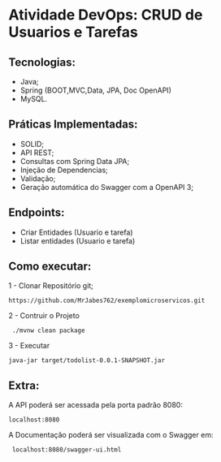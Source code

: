 # Atividade DevOps: CRUD de Usuarios e Tarefas

## Tecnologias: 

- Java; 
- Spring (BOOT,MVC,Data, JPA, Doc OpenAPI)
- MySQL.

## Práticas Implementadas: 

 - SOLID;
 - API REST; 
 - Consultas com Spring Data JPA; 
 - Injeção de Dependencias; 
 - Validação; 
 - Geração automática do Swagger com a OpenAPI 3;

## Endpoints: 

 - Criar Entidades (Usuario e tarefa)
 - Listar entidades (Usuario e tarefa)

## Como executar: 

1 - Clonar Repositório git;

```console
https://github.com/MrJabes762/exemplomicroservicos.git
``` 

2 - Contruir o Projeto 

```console
 ./mvnw clean package
``` 
3 - Executar  

```console
java-jar target/todolist-0.0.1-SNAPSHOT.jar
```

## Extra: 

A API  poderá ser acessada pela porta padrão 8080:

```console
localhost:8080
``` 

A Documentação poderá ser visualizada com o Swagger em:

```console
 localhost:8080/swagger-ui.html
```
